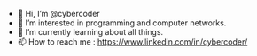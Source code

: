 - 👋 Hi, I’m @cybercoder
- 👀 I’m interested in programming and computer networks.
- 🌱 I’m currently learning about all things.
- 📫 How to reach me : https://www.linkedin.com/in/cybercoder/

<!---
cybercoder/cybercoder is a ✨ special ✨ repository because its `README.md` (this file) appears on your GitHub profile.
You can click the Preview link to take a look at your changes.
--->

